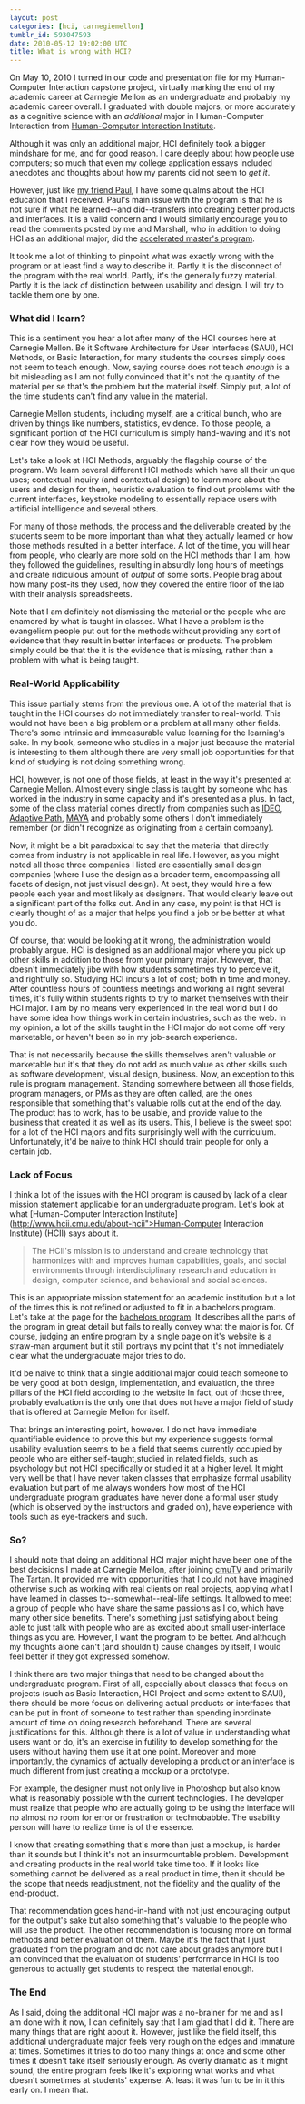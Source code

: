 ```yaml
---
layout: post
categories: [hci, carnegiemellon]
tumblr_id: 593047593
date: 2010-05-12 19:02:00 UTC
title: What is wrong with HCI?
---
```


On May 10, 2010 I turned in our code and presentation file for my Human-Computer Interaction capstone project, virtually marking the end of my academic career at Carnegie Mellon as an undergraduate and probably my academic career overall. I graduated with double majors, or more accurately as a cognitive science with an _additional_ major in Human-Computer Interaction from [Human-Computer Interaction Institute](http://www.hcii.cmu.edu).

Although it was only an additional major, HCI definitely took a bigger mindshare for me, and for good reason. I care deeply about how people use computers; so much that even my college application essays included anecdotes and thoughts about how my parents did not seem to _get it_.

However, just like [my friend Paul](http://in.somniac.me/2009/12/30/not-feeling-the-hci-kool-aid), I have some qualms about the HCI education that I received. Paul's main issue with the program is that he is not sure if what he learned--and did--transfers into creating better products and interfaces. It is a valid concern and I would similarly encourage you to read the comments posted by me and Marshall, who in addition to doing HCI as an additional major, did the [accelerated master's program](http://www.hcii.cmu.edu/accelerated-masters-program).

It took me a lot of thinking to pinpoint what was exactly wrong with the program or at least find a way to describe it. Partly it is the disconnect of the program with the real world. Partly, it's the generally fuzzy material. Partly it is the lack of distinction between usability and design. I will try to tackle them one by one.

### What did I learn?
This is a sentiment you hear a lot after many of the HCI courses here at Carnegie Mellon. Be it Software Architecture for User Interfaces (SAUI), HCI Methods, or Basic Interaction, for many students the courses simply does not seem to teach enough. Now, saying course does not teach _enough_ is a bit misleading as I am not fully convinced that it's not the quantity of the material per se that's the problem but the material itself. Simply put, a lot of the time students can't find any value in the material.

Carnegie Mellon students, including myself, are a critical bunch, who are driven by things like numbers, statistics, evidence. To those people, a significant portion of the HCI curriculum is simply hand-waving and it's not clear how they would be useful.

Let's take a look at HCI Methods, arguably the flagship course of the program. We learn several different HCI methods which have all their unique uses; contextual inquiry (and contextual design) to learn more about the users and design for them, heuristic evaluation to find out problems with the current interfaces, keystroke modeling to essentially replace users with artificial intelligence and several others.

For many of those methods, the process and the deliverable created by the students seem to be more important than what they actually learned or how those methods resulted in a better interface. A lot of the time, you will hear from people, who clearly are more sold on the HCI methods than I am, how they followed the guidelines, resulting in absurdly long hours of meetings and create ridiculous amount of _output_ of some sorts. People brag about how many post-its they used, how they covered the entire floor of the lab with their analysis spreadsheets.

Note that I am definitely not dismissing the material or the people who are enamored by what is taught in classes. What I have a problem is the evangelism people put out for the methods without providing any sort of evidence that they result in better interfaces or products. The problem simply could be that the it is the evidence that is missing, rather than a problem with what is being taught.

### Real-World Applicability
This issue partially stems from the previous one. A lot of the material that is taught in the HCI courses do not immediately transfer to real-world. This would not have been a big problem or a problem at all many other fields. There's some intrinsic and immeasurable value learning for the learning's sake. In my book, someone who studies in a major just because the material is interesting to them although there are very small job opportunities for that kind of studying is not doing something wrong.

HCI, however, is not one of those fields, at least in the way it's presented at Carnegie Mellon. Almost every single class is taught by someone who has worked in the industry in some capacity and it's presented as a plus. In fact, some of the class material comes directly from companies such as [IDEO](http://www.ideo.com), [Adaptive Path](http://www.adaptivepath.com), [MAYA](http://www.maya.com) and probably some others I don't immediately remember (or didn't recognize as originating from a certain company).

Now, it might be a bit paradoxical to say that the material that directly comes from industry is not applicable in real life. However, as you might noted all those three companies I listed are essentially small design companies (where I use the design as a broader term, encompassing all facets of design, not just visual design). At best, they would hire a few people each year and most likely as designers. That would clearly leave out a significant part of the folks out. And in any case, my point is that HCI is clearly thought of as a major that helps you find a job or be better at what you do.

Of course, that would be looking at it wrong, the administration would probably argue. HCI is designed as an additional major where you pick up other skills in addition to those from your primary major. However, that doesn't immediately jibe with how students sometimes try to perceive it, and rightfully so. Studying HCI incurs a lot of cost; both in time and money. After countless hours of countless meetings and working all night several times, it's fully within students rights to try to market themselves with their HCI major.  I am by no means very experienced in the real world but I do have some idea how things work in certain industries, such as the web. In my opinion, a lot of the skills taught in the HCI major do not come off very marketable, or haven't been so in my job-search experience.

That is not necessarily because the skills themselves aren't valuable or marketable but it's that they do not add as much value as other skills such as software development, visual design, business.  Now, an exception to this rule is program management. Standing somewhere between all those fields, program managers, or PMs as they are often called, are the ones responsible that something that's valuable rolls out at the end of the day. The product has to work, has to be usable, and provide value to the business that created it as well as its users. This, I believe is the sweet spot for a lot of the HCI majors and fits surprisingly well with the curriculum. Unfortunately, it'd be naive to think HCI should train people for only a certain job.

### Lack of Focus
I think a lot of the issues with the HCI program is caused by lack of a clear mission statement applicable for an undergraduate program. Let's look at what [Human-Computer Interaction Institute](http://www.hcii.cmu.edu/about-hcii">Human-Computer Interaction Institute) (HCII) says about it.

> The HCII's mission is to understand and create technology that harmonizes with and improves human capabilities, goals, and social environments through interdisciplinary research and education in design, computer science, and behavioral and social sciences.

This is an appropriate mission statement for an academic institution but a lot of the times this is not refined or adjusted to fit in a bachelors program. Let's take at the page for the [bachelors program](http://www.hcii.cmu.edu/undergraduate-program). It describes all the parts of the program in great detail but fails to really convey what the major is for. Of course, judging an entire program by a single page on it's website is a straw-man argument but it still portrays my point that it's not immediately clear what the undergraduate major tries to do.

It'd be naive to think that a single additional major could teach someone to be very good at both design, implementation, and evaluation, the three pillars of the HCI field according to the website In fact, out of those three, probably evaluation is the only one that does not have a major field of study that is offered at Carnegie Mellon for itself.

That brings an interesting point, however. I do not have immediate quantifiable evidence to prove this but my experience suggests formal usability evaluation seems to be a field that seems currently occupied by people who are either self-taught,studied in related fields, such as psychology but not HCI specifically or studied it at a higher level. It might very well be that I have never taken classes that emphasize formal usability evaluation but part of me always wonders how most of the HCI undergraduate program graduates have never done a formal user study (which is observed by the instructors and graded on), have experience with tools such as eye-trackers and such.

### So?
I should note that doing an additional HCI major might have been one of the best decisions I made at Carnegie Mellon, after joining [cmuTV](http://cmutv.org) and primarily [The Tartan](http://thetartan.org). It provided me with opportunities that I could not have imagined otherwise such as working with real clients on real projects, applying what I have learned in classes to--somewhat--real-life settings. It allowed to meet a group of people who have share the same passions as I do, which have many other side benefits. There's something just satisfying about being able to just talk with people who are as excited about small user-interface things as you are.  However, I want the program to be better. And although my thoughts alone can't (and shouldn't) cause changes by itself, I would feel better if they got expressed somehow.

I think there are two major things that need to be changed about the undergraduate program.  First of all, especially about classes that focus on projects (such as Basic Interaction, HCI Project and some extent to SAUI), there should be more focus on delivering actual products or interfaces that can be put in front of someone to test rather than spending inordinate amount of time on doing research beforehand. There are several justifications for this.  Although there is a lot of value in understanding what users want or do, it's an exercise in futility to develop something for the users without having them use it at one point. Moreover and more importantly, the dynamics of actually developing a product or an interface is much different from just creating a mockup or a prototype.

For example, the designer must not only live in Photoshop but also know what is reasonably possible with the current technologies. The developer must realize that people who are actually going to be using the interface will no almost no room for error or frustration or technobabble. The usability person will have to realize time is of the essence.

I know that creating something that's more than just a mockup, is harder than it sounds but I think it's not an insurmountable problem. Development and creating products in the real world take time too. If it looks like something cannot be delivered as a real product in time, then it should be the scope that needs readjustment, not the fidelity and the quality of the end-product.

That recommendation goes hand-in-hand with not just encouraging output for the output's sake but also something that's valuable to the people who will use the product.  The other recommendation is focusing more on formal methods and better evaluation of them. Maybe it's the fact that I just graduated from the program and do not care about grades anymore but I am convinced that the evaluation of students' performance in HCI is too generous to actually get students to respect the material enough.

### The End
As I said, doing the additional HCI major was a no-brainer for me and as I am done with it now, I can definitely say that I am glad that I did it. There are many things that are right about it.  However, just like the field itself, this additional undergraduate major feels very rough on the edges and immature at times. Sometimes it tries to do too many things at once and some other times it doesn't take itself seriously enough. As overly dramatic as it might sound, the entire program feels like it's exploring what works and what doesn't sometimes at students' expense.  At least it was fun to be in it this early on. I mean that.